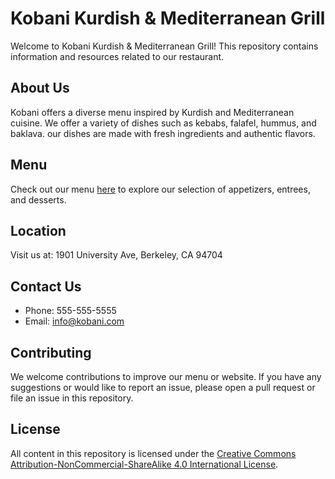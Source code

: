 # Kobani Kurdish & Mediterranean Grill

Welcome to Kobani Kurdish & Mediterranean Grill! This repository contains information and resources related to our restaurant.

## About Us

Kobani offers a diverse menu inspired by Kurdish and Mediterranean cuisine. We offer a variety of dishes such as kebabs, falafel, hummus, and baklava. our dishes are made with fresh ingredients and authentic flavors.

## Menu

Check out our menu [here](menu.md) to explore our selection of appetizers, entrees, and desserts.

## Location

Visit us at:
1901 University Ave, Berkeley, CA 94704

## Contact Us

- Phone: 555-555-5555
- Email: info@kobani.com

## Contributing

We welcome contributions to improve our menu or website. If you have any suggestions or would like to report an issue, please open a pull request or file an issue in this repository.

## License

All content in this repository is licensed under the [Creative Commons Attribution-NonCommercial-ShareAlike 4.0 International License](LICENSE).

